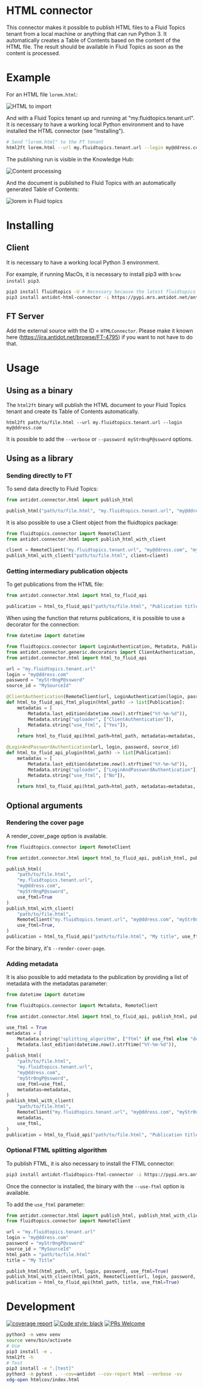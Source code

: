 # HTML connector

This connector makes it possible to publish HTML files to a Fluid Topics tenant from
a local machine or anything that can run Python 3. It automatically creates a Table
of Contents based on the content of the HTML file. The result should
be available in Fluid Topics as soon as the content is processed.

# Example

For an HTML file `lorem.html`:

![HTML to import](doc/static/lorem_html.png "HTML to import")


And with a Fluid Topics tenant up and running at "my.fluidtopics.tenant.url".
It is necessary to have a working local Python environment and to have
installed the HTML connector (see "Installing").

```bash
# Send "lorem.html" to the FT tenant
html2ft lorem.html --url my.fluidtopics.tenant.url --login my@ddress.com --password mypassword
```

The publishing run is visible in the Knowledge Hub:

![Content processing](doc/static/lorem_content_processing.png "Content processing")

And the document is published to Fluid Topics with an automatically generated Table of Contents:

![lorem in Fluid topics](doc/static/lorem_ft.png "Lorem in Fluid Topics")

# Installing

## Client

It is necessary to have a working local Python 3 environment.

For example, if running MacOs, it is necessary to install pip3 with `brew install pip3`.

```bash
pip3 install fluidtopics -U # Necessary because the latest fluidtopics is not on pypi.mrs
pip3 install antidot-html-connector -i https://pypi.mrs.antidot.net/antidot/stable/
```

## FT Server

Add the external source with the ID = `HTMLConnector`. Please
make it known here (https://jira.antidot.net/browse/FT-4795)
if you want to not have to do that.

# Usage

## Using as a binary

The `html2ft` binary will publish the HTML document to your Fluid Topics
tenant and create its Table of Contents automatically.

```
html2ft path/to/file.html --url my.fluidtopics.tenant.url --login my@ddress.com
```

It is possible to add the `--verbose` or `--password myStr0ngP@ssword` options.

## Using as a library

### Sending directly to FT

To send data directly to Fluid Topics:

```python
from antidot.connector.html import publish_html

publish_html("path/to/file.html", "my.fluidtopics.tenant.url", "my@ddress.com", "myStr0ngP@ssword")
```

It is also possible to use a Client object from the fluidtopics package:

```python
from fluidtopics.connector import RemoteClient
from antidot.connector.html import publish_html_with_client

client = RemoteClient("my.fluidtopics.tenant.url", "my@ddress.com", "myStr0ngP@ssword", "mySourceID")
publish_html_with_client("path/to/file.html", client=client)
```

### Getting intermediary publication objects

To get publications from the HTML file:

```python
from antidot.connector.html import html_to_fluid_api

publication = html_to_fluid_api("path/to/file.html", "Publication title")
```

When using the function that returns publications, it is possible to use a decorator
for the connection:

```python
from datetime import datetime

from fluidtopics.connector import LoginAuthentication, Metadata, Publication, RemoteClient
from antidot.connector.generic.decorators import ClientAuthentication, LoginAndPasswordAuthentication
from antidot.connector.html import html_to_fluid_api

url = "my.fluidtopics.tenant.url"
login = "my@ddress.com"
password = "myStr0ngP@ssword"
source_id = "MySourceId"

@ClientAuthentication(RemoteClient(url, LoginAuthentication(login, password)), source_id)
def html_to_fluid_api_ftml_plugin(html_path) -> list[Publication]:
    metadatas = [
        Metadata.last_edition(datetime.now().strftime("%Y-%m-%d")),
        Metadata.string("uploader", ["ClientAuthentication"]),
        Metadata.string("use_ftml", ["Yes"]),
    ]
    return html_to_fluid_api(html_path=html_path, metadatas=metadatas, use_ftml=True)

@LoginAndPasswordAuthentication(url, login, password, source_id)
def html_to_fluid_api_plugin(html_path) -> list[Publication]:
    metadatas = [
        Metadata.last_edition(datetime.now().strftime("%Y-%m-%d")),
        Metadata.string("uploader", ["LoginAndPasswordAuthentication"]),
        Metadata.string("use_ftml", ["No"]),
    ]
    return html_to_fluid_api(html_path=html_path, metadatas=metadatas, use_ftml=False)
```

## Optional arguments

### Rendering the cover page

A render_cover_page option is available.

```python
from fluidtopics.connector import RemoteClient

from antidot.connector.html import html_to_fluid_api, publish_html, publish_html_with_client

publish_html(
    "path/to/file.html",
    "my.fluidtopics.tenant.url",
    "my@ddress.com",
    "myStr0ngP@ssword",
    use_ftml=True
)
publish_html_with_client(
    "path/to/file.html",
    RemoteClient("my.fluidtopics.tenant.url", "my@ddress.com", "myStr0ngP@ssword", "mySourceID"),
    use_ftml=True,
)
publication = html_to_fluid_api("path/to/file.html", "My title", use_ftml=True)
```

For the binary, it's `--render-cover-page`.

### Adding metadata

It is also possible to add metadata to the publication by providing a
list of metadata with the metadatas parameter:

```python
from datetime import datetime

from fluidtopics.connector import Metadata, RemoteClient

from antidot.connector.html import html_to_fluid_api, publish_html, publish_html_with_client

use_ftml = True
metadatas = [
    Metadata.string("splitting_algorithm", ["ftml" if use_ftml else "default"]),
    Metadata.last_edition(datetime.now().strftime("%Y-%m-%d")),
]
publish_html(
    "path/to/file.html",
    "my.fluidtopics.tenant.url",
    "my@ddress.com",
    "myStr0ngP@ssword",
    use_ftml=use_ftml,
    metadatas=metadatas,
)
publish_html_with_client(
    "path/to/file.html",
    RemoteClient("my.fluidtopics.tenant.url", "my@ddress.com", "myStr0ngP@ssword", "mySourceID"),
    metadatas,
    use_ftml,
)
publication = html_to_fluid_api("path/to/file.html", "Publication title", use_ftml=True, metadatas=metadatas)

```

### Optional FTML splitting algorithm

To publish FTML, it is also necessary to install the FTML connector:

```bash
pip3 install antidot-fluidtopics-ftml-connector -i https://pypi.mrs.antidot.net/antidot/stable/
```

Once the connector is installed, the binary with the `--use-ftml` option is available.

To add the `use_ftml` parameter:

```python
from antidot.connector.html import publish_html, publish_html_with_client, html_to_fluid_api
from fluidtopics.connector import RemoteClient

url = "my.fluidtopics.tenant.url"
login = "my@ddress.com"
password = "myStr0ngP@ssword"
source_id = "MySourceId"
html_path = "path/to/file.html"
title = "My Title" 

publish_html(html_path, url, login, password, use_ftml=True)
publish_html_with_client(html_path, RemoteClient(url, login, password, source_id), use_ftml=True)
publication = html_to_fluid_api(html_path, title, use_ftml=True)
```

# Development

[![coverage report](https://scm.mrs.antidot.net/copro/html-connector/badges/master/coverage.svg)](https://scm.mrs.antidot.net/copro/html-connector/commits/master)
[![Code style: black](https://img.shields.io/badge/code%20style-black-000000.svg)](https://github.com/ambv/black)
[![PRs Welcome](https://img.shields.io/badge/PRs-welcome-brightgreen.svg?style=flat-square)](http://makeapullrequest.com)

```bash
python3 -m venv venv
source venv/bin/activate
# Use
pip3 install -e .
html2ft -h
# Test
pip3 install -e ".[test]"
python3 -m pytest . --cov=antidot --cov-report html --verbose -vv
xdg-open htmlcov/index.html
```

